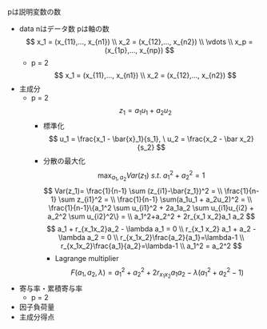 pは説明変数の数
- data
    nはデータ数
    pは軸の数
    $$
    x_1 = (x_{11},..., x_{n1}) \\
    x_2 = (x_{12},..., x_{n2}) \\
    \vdots \\
    x_p = (x_{1p},..., x_{np}) 
    $$
    - p = 2
        $$
        x_1 = (x_{11},..., x_{n1}) \\
        x_2 = (x_{12},..., x_{n2})
        $$
- 主成分
    - p = 2
        $$
        z_1 = a_1 u_1 + a_2 u_2
        $$
        - 標準化
            $$
            u_1 = \frac{x_1 - \bar{x}_1}{s_1}, \ u_2 = \frac{x_2 - \bar x_2}{s_2}
            $$
        - 分散の最大化
            $$
            \max_{a_1, a_2} Var(z_1) \ s.t. \ a_1^2+a_2^2 =1 
            $$
            $$
            Var(z_1)=
            \frac{1}{n-1} \sum (z_{i1}-\bar{z_1})^2 = \\
            \frac{1}{n-1} \sum z_{i1}^2 = \\
            \frac{1}{n-1} \sum(a_1u_1 + a_2u_2)^2 = \\
            \frac{1}{n-1}\{a_1^2 \sum u_{i1}^2 + 2a_1a_2 \sum u_{i1}u_{i2} + a_2^2 \sum u_{i2}^2\} = \\
            a_1^2+a_2^2 + 2r_{x_1 x_2}a_1 a_2
            $$
            $$
            a_1 + r_{x_1x_2}a_2 - \lambda a_1 = 0 \\
            r_{x_1 x_2} a_1 + a_2 - \lambda a_2 = 0 \\
            r_{x_1x_2}\frac{a_2}{a_1}=\lambda-1 \\
            r_{x_1x_2}\frac{a_1}{a_2}=\lambda-1 \\
            a_1^2 = a_2^2
            $$
            - Lagrange multiplier
            $$
            F(a_1, a_2, \lambda) = a_1^2+a_2^2 + 2r_{x_1 x_2}a_1 a_2 - \lambda(a_1^2 + a_2^2-1)
            $$
- 寄与率・累積寄与率
    - p = 2
- 因子負荷量
- 主成分得点